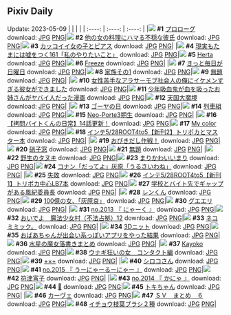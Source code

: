 ## Pixiv Daily
Update: 2023-05-09
|      |      |      |
| :----: | :----: | :----: |
|![](https://pixiv.microyu.workers.dev/c/240x480/img-master/img/2023/05/08/08/08/15/107934800_p0_master1200.jpg) **#1** [プロローグ](https://www.pixiv.net/artworks/107934800) download: [JPG](https://pixiv.microyu.workers.dev/img-original/img/2023/05/08/08/08/15/107934800_p0.jpg) [PNG](https://pixiv.microyu.workers.dev/img-original/img/2023/05/08/08/08/15/107934800_p0.png)|![](https://pixiv.microyu.workers.dev/c/240x480/img-master/img/2023/05/07/18/13/41/107912488_p0_master1200.jpg) **#2** [他の女の料理にハマる不穏な彼氏](https://www.pixiv.net/artworks/107912488) download: [JPG](https://pixiv.microyu.workers.dev/img-original/img/2023/05/07/18/13/41/107912488_p0.jpg) [PNG](https://pixiv.microyu.workers.dev/img-original/img/2023/05/07/18/13/41/107912488_p0.png)|![](https://pixiv.microyu.workers.dev/c/240x480/img-master/img/2023/05/07/12/39/04/107901886_p0_master1200.jpg) **#3** [カッコイイ女の子とピアス](https://www.pixiv.net/artworks/107901886) download: [JPG](https://pixiv.microyu.workers.dev/img-original/img/2023/05/07/12/39/04/107901886_p0.jpg) [PNG](https://pixiv.microyu.workers.dev/img-original/img/2023/05/07/12/39/04/107901886_p0.png)|
|![](https://pixiv.microyu.workers.dev/c/240x480/img-master/img/2023/05/07/18/12/03/107911852_p0_master1200.jpg) **#4** [現実もたまには嘘をつく161「私のやりたいこと」](https://www.pixiv.net/artworks/107911852) download: [JPG](https://pixiv.microyu.workers.dev/img-original/img/2023/05/07/18/12/03/107911852_p0.jpg) [PNG](https://pixiv.microyu.workers.dev/img-original/img/2023/05/07/18/12/03/107911852_p0.png)|![](https://pixiv.microyu.workers.dev/c/240x480/img-master/img/2023/05/07/13/53/40/107904513_p0_master1200.jpg) **#5** [Herta](https://www.pixiv.net/artworks/107904513) download: [JPG](https://pixiv.microyu.workers.dev/img-original/img/2023/05/07/13/53/40/107904513_p0.jpg) [PNG](https://pixiv.microyu.workers.dev/img-original/img/2023/05/07/13/53/40/107904513_p0.png)|![](https://pixiv.microyu.workers.dev/c/240x480/img-master/img/2023/05/07/01/02/04/107890250_p0_master1200.jpg) **#6** [Freeze](https://www.pixiv.net/artworks/107890250) download: [JPG](https://pixiv.microyu.workers.dev/img-original/img/2023/05/07/01/02/04/107890250_p0.jpg) [PNG](https://pixiv.microyu.workers.dev/img-original/img/2023/05/07/01/02/04/107890250_p0.png)|
|![](https://pixiv.microyu.workers.dev/c/240x480/img-master/img/2023/05/07/19/26/12/107914956_p0_master1200.jpg) **#7** [きっと毎日が日曜日](https://www.pixiv.net/artworks/107914956) download: [JPG](https://pixiv.microyu.workers.dev/img-original/img/2023/05/07/19/26/12/107914956_p0.jpg) [PNG](https://pixiv.microyu.workers.dev/img-original/img/2023/05/07/19/26/12/107914956_p0.png)|![](https://pixiv.microyu.workers.dev/c/240x480/img-master/img/2023/05/07/14/53/21/107906134_p0_master1200.jpg) **#8** [家族その1](https://www.pixiv.net/artworks/107906134) download: [JPG](https://pixiv.microyu.workers.dev/img-original/img/2023/05/07/14/53/21/107906134_p0.jpg) [PNG](https://pixiv.microyu.workers.dev/img-original/img/2023/05/07/14/53/21/107906134_p0.png)|![](https://pixiv.microyu.workers.dev/c/240x480/img-master/img/2023/05/07/00/57/00/107890079_p0_master1200.jpg) **#9** [無題](https://www.pixiv.net/artworks/107890079) download: [JPG](https://pixiv.microyu.workers.dev/img-original/img/2023/05/07/00/57/00/107890079_p0.jpg) [PNG](https://pixiv.microyu.workers.dev/img-original/img/2023/05/07/00/57/00/107890079_p0.png)|
|![](https://pixiv.microyu.workers.dev/c/240x480/img-master/img/2023/05/07/00/09/49/107888333_p0_master1200.jpg) **#10** [女性苦手なアラサーモブ社会人の俺にイケメンすぎる彼女ができました](https://www.pixiv.net/artworks/107888333) download: [JPG](https://pixiv.microyu.workers.dev/img-original/img/2023/05/07/00/09/49/107888333_p0.jpg) [PNG](https://pixiv.microyu.workers.dev/img-original/img/2023/05/07/00/09/49/107888333_p0.png)|![](https://pixiv.microyu.workers.dev/c/240x480/img-master/img/2023/05/08/00/06/32/107926644_p0_master1200.jpg) **#11** [少年吸血鬼が血を吸ったお姉さんがヤバイ人だった漫画](https://www.pixiv.net/artworks/107926644) download: [JPG](https://pixiv.microyu.workers.dev/img-original/img/2023/05/08/00/06/32/107926644_p0.jpg) [PNG](https://pixiv.microyu.workers.dev/img-original/img/2023/05/08/00/06/32/107926644_p0.png)|![](https://pixiv.microyu.workers.dev/c/240x480/img-master/img/2023/05/07/00/27/50/107889059_p0_master1200.jpg) **#12** [天国大魔境](https://www.pixiv.net/artworks/107889059) download: [JPG](https://pixiv.microyu.workers.dev/img-original/img/2023/05/07/00/27/50/107889059_p0.jpg) [PNG](https://pixiv.microyu.workers.dev/img-original/img/2023/05/07/00/27/50/107889059_p0.png)|
|![](https://pixiv.microyu.workers.dev/c/240x480/img-master/img/2023/05/08/20/30/09/107947453_p0_master1200.jpg) **#13** [ゴーヤの日](https://www.pixiv.net/artworks/107947453) download: [JPG](https://pixiv.microyu.workers.dev/img-original/img/2023/05/08/20/30/09/107947453_p0.jpg) [PNG](https://pixiv.microyu.workers.dev/img-original/img/2023/05/08/20/30/09/107947453_p0.png)|![](https://pixiv.microyu.workers.dev/c/240x480/img-master/img/2023/05/07/07/46/03/107896679_p0_master1200.jpg) **#14** [列車組](https://www.pixiv.net/artworks/107896679) download: [JPG](https://pixiv.microyu.workers.dev/img-original/img/2023/05/07/07/46/03/107896679_p0.jpg) [PNG](https://pixiv.microyu.workers.dev/img-original/img/2023/05/07/07/46/03/107896679_p0.png)|![](https://pixiv.microyu.workers.dev/c/240x480/img-master/img/2023/05/07/00/01/08/107887674_p0_master1200.jpg) **#15** [Neo-Porte3期生](https://www.pixiv.net/artworks/107887674) download: [JPG](https://pixiv.microyu.workers.dev/img-original/img/2023/05/07/00/01/08/107887674_p0.jpg) [PNG](https://pixiv.microyu.workers.dev/img-original/img/2023/05/07/00/01/08/107887674_p0.png)|
|![](https://pixiv.microyu.workers.dev/c/240x480/img-master/img/2023/05/07/12/01/15/107901678_p0_master1200.jpg) **#16** [【拷問バイトくんの日常】14話更新！](https://www.pixiv.net/artworks/107901678) download: [JPG](https://pixiv.microyu.workers.dev/img-original/img/2023/05/07/12/01/15/107901678_p0.jpg) [PNG](https://pixiv.microyu.workers.dev/img-original/img/2023/05/07/12/01/15/107901678_p0.png)|![](https://pixiv.microyu.workers.dev/c/240x480/img-master/img/2023/05/08/10/13/07/107936316_p0_master1200.jpg) **#17** [My color](https://www.pixiv.net/artworks/107936316) download: [JPG](https://pixiv.microyu.workers.dev/img-original/img/2023/05/08/10/13/07/107936316_p0.jpg) [PNG](https://pixiv.microyu.workers.dev/img-original/img/2023/05/08/10/13/07/107936316_p0.png)|![](https://pixiv.microyu.workers.dev/c/240x480/img-master/img/2023/05/07/15/30/10/107907300_p0_master1200.jpg) **#18** [インテ5/28ROOT4to5【新刊2】トリポカとマスター本](https://www.pixiv.net/artworks/107907300) download: [JPG](https://pixiv.microyu.workers.dev/img-original/img/2023/05/07/15/30/10/107907300_p0.jpg) [PNG](https://pixiv.microyu.workers.dev/img-original/img/2023/05/07/15/30/10/107907300_p0.png)|
|![](https://pixiv.microyu.workers.dev/c/240x480/img-master/img/2023/05/07/12/30/01/107902442_p0_master1200.jpg) **#19** [おびきだし作戦！](https://www.pixiv.net/artworks/107902442) download: [JPG](https://pixiv.microyu.workers.dev/img-original/img/2023/05/07/12/30/01/107902442_p0.jpg) [PNG](https://pixiv.microyu.workers.dev/img-original/img/2023/05/07/12/30/01/107902442_p0.png)|![](https://pixiv.microyu.workers.dev/c/240x480/img-master/img/2023/05/07/00/10/58/107888395_p0_master1200.jpg) **#20** [硝子窓](https://www.pixiv.net/artworks/107888395) download: [JPG](https://pixiv.microyu.workers.dev/img-original/img/2023/05/07/00/10/58/107888395_p0.jpg) [PNG](https://pixiv.microyu.workers.dev/img-original/img/2023/05/07/00/10/58/107888395_p0.png)|![](https://pixiv.microyu.workers.dev/c/240x480/img-master/img/2023/05/07/14/36/11/107905652_p0_master1200.jpg) **#21** [無題](https://www.pixiv.net/artworks/107905652) download: [JPG](https://pixiv.microyu.workers.dev/img-original/img/2023/05/07/14/36/11/107905652_p0.jpg) [PNG](https://pixiv.microyu.workers.dev/img-original/img/2023/05/07/14/36/11/107905652_p0.png)|
|![](https://pixiv.microyu.workers.dev/c/240x480/img-master/img/2023/05/08/00/33/35/107927777_p0_master1200.jpg) **#22** [野生のタヌキ](https://www.pixiv.net/artworks/107927777) download: [JPG](https://pixiv.microyu.workers.dev/img-original/img/2023/05/08/00/33/35/107927777_p0.jpg) [PNG](https://pixiv.microyu.workers.dev/img-original/img/2023/05/08/00/33/35/107927777_p0.png)|![](https://pixiv.microyu.workers.dev/c/240x480/img-master/img/2023/05/07/00/19/20/107888733_p0_master1200.jpg) **#23** [まりかわいいまり](https://www.pixiv.net/artworks/107888733) download: [JPG](https://pixiv.microyu.workers.dev/img-original/img/2023/05/07/00/19/20/107888733_p0.jpg) [PNG](https://pixiv.microyu.workers.dev/img-original/img/2023/05/07/00/19/20/107888733_p0.png)|![](https://pixiv.microyu.workers.dev/c/240x480/img-master/img/2023/05/07/14/08/32/107904897_p0_master1200.jpg) **#24** [コナン「だってよ」灰原「うるさいわね」](https://www.pixiv.net/artworks/107904897) download: [JPG](https://pixiv.microyu.workers.dev/img-original/img/2023/05/07/14/08/32/107904897_p0.jpg) [PNG](https://pixiv.microyu.workers.dev/img-original/img/2023/05/07/14/08/32/107904897_p0.png)|
|![](https://pixiv.microyu.workers.dev/c/240x480/img-master/img/2023/05/07/14/38/10/107905703_p0_master1200.jpg) **#25** [失敗](https://www.pixiv.net/artworks/107905703) download: [JPG](https://pixiv.microyu.workers.dev/img-original/img/2023/05/07/14/38/10/107905703_p0.jpg) [PNG](https://pixiv.microyu.workers.dev/img-original/img/2023/05/07/14/38/10/107905703_p0.png)|![](https://pixiv.microyu.workers.dev/c/240x480/img-master/img/2023/05/07/15/08/44/107906604_p0_master1200.jpg) **#26** [インテ5/28ROOT4to5【新刊1】トリポカ中心LB7本](https://www.pixiv.net/artworks/107906604) download: [JPG](https://pixiv.microyu.workers.dev/img-original/img/2023/05/07/15/08/44/107906604_p0.jpg) [PNG](https://pixiv.microyu.workers.dev/img-original/img/2023/05/07/15/08/44/107906604_p0.png)|![](https://pixiv.microyu.workers.dev/c/240x480/img-master/img/2023/05/07/00/00/19/107887551_p0_master1200.jpg) **#27** [学校とバイト先でギャップがある風紀委員長](https://www.pixiv.net/artworks/107887551) download: [JPG](https://pixiv.microyu.workers.dev/img-original/img/2023/05/07/00/00/19/107887551_p0.jpg) [PNG](https://pixiv.microyu.workers.dev/img-original/img/2023/05/07/00/00/19/107887551_p0.png)|
|![](https://pixiv.microyu.workers.dev/c/240x480/img-master/img/2023/05/07/06/30/48/107895771_p0_master1200.jpg) **#28** [レンくん](https://www.pixiv.net/artworks/107895771) download: [JPG](https://pixiv.microyu.workers.dev/img-original/img/2023/05/07/06/30/48/107895771_p0.jpg) [PNG](https://pixiv.microyu.workers.dev/img-original/img/2023/05/07/06/30/48/107895771_p0.png)|![](https://pixiv.microyu.workers.dev/c/240x480/img-master/img/2023/05/08/14/08/52/107939814_p0_master1200.jpg) **#29** [100億の女、「灰原哀」](https://www.pixiv.net/artworks/107939814) download: [JPG](https://pixiv.microyu.workers.dev/img-original/img/2023/05/08/14/08/52/107939814_p0.jpg) [PNG](https://pixiv.microyu.workers.dev/img-original/img/2023/05/08/14/08/52/107939814_p0.png)|![](https://pixiv.microyu.workers.dev/c/240x480/img-master/img/2023/05/08/20/15/54/107947036_p0_master1200.jpg) **#30** [グエエリ](https://www.pixiv.net/artworks/107947036) download: [JPG](https://pixiv.microyu.workers.dev/img-original/img/2023/05/08/20/15/54/107947036_p0.jpg) [PNG](https://pixiv.microyu.workers.dev/img-original/img/2023/05/08/20/15/54/107947036_p0.png)|
|![](https://pixiv.microyu.workers.dev/c/240x480/img-master/img/2023/05/07/00/53/23/107889954_p0_master1200.jpg) **#31** [no.2013 『 にゃーく 』](https://www.pixiv.net/artworks/107889954) download: [JPG](https://pixiv.microyu.workers.dev/img-original/img/2023/05/07/00/53/23/107889954_p0.jpg) [PNG](https://pixiv.microyu.workers.dev/img-original/img/2023/05/07/00/53/23/107889954_p0.png)|![](https://pixiv.microyu.workers.dev/c/240x480/img-master/img/2023/05/07/16/21/29/107903137_p0_master1200.jpg) **#32** [おいでよ　魔法少女村（不法占拠）12](https://www.pixiv.net/artworks/107903137) download: [JPG](https://pixiv.microyu.workers.dev/img-original/img/2023/05/07/16/21/29/107903137_p0.jpg) [PNG](https://pixiv.microyu.workers.dev/img-original/img/2023/05/07/16/21/29/107903137_p0.png)|![](https://pixiv.microyu.workers.dev/c/240x480/img-master/img/2023/05/07/18/01/12/107911958_p0_master1200.jpg) **#33** [ネコミミック。](https://www.pixiv.net/artworks/107911958) download: [JPG](https://pixiv.microyu.workers.dev/img-original/img/2023/05/07/18/01/12/107911958_p0.jpg) [PNG](https://pixiv.microyu.workers.dev/img-original/img/2023/05/07/18/01/12/107911958_p0.png)|
|![](https://pixiv.microyu.workers.dev/c/240x480/img-master/img/2023/05/08/00/02/43/107926405_p0_master1200.jpg) **#34** [3Dニット](https://www.pixiv.net/artworks/107926405) download: [JPG](https://pixiv.microyu.workers.dev/img-original/img/2023/05/08/00/02/43/107926405_p0.jpg) [PNG](https://pixiv.microyu.workers.dev/img-original/img/2023/05/08/00/02/43/107926405_p0.png)|![](https://pixiv.microyu.workers.dev/c/240x480/img-master/img/2023/05/07/19/49/30/107915723_p0_master1200.jpg) **#35** [おばあちゃんが出会い系っぽいアプリをやった結果](https://www.pixiv.net/artworks/107915723) download: [JPG](https://pixiv.microyu.workers.dev/img-original/img/2023/05/07/19/49/30/107915723_p0.jpg) [PNG](https://pixiv.microyu.workers.dev/img-original/img/2023/05/07/19/49/30/107915723_p0.png)|![](https://pixiv.microyu.workers.dev/c/240x480/img-master/img/2023/05/07/23/08/28/107923935_p0_master1200.jpg) **#36** [水星の魔女落書きまとめ](https://www.pixiv.net/artworks/107923935) download: [JPG](https://pixiv.microyu.workers.dev/img-original/img/2023/05/07/23/08/28/107923935_p0.jpg) [PNG](https://pixiv.microyu.workers.dev/img-original/img/2023/05/07/23/08/28/107923935_p0.png)|
|![](https://pixiv.microyu.workers.dev/c/240x480/img-master/img/2023/05/09/01/48/07/107889179_p0_master1200.jpg) **#37** [Kayoko](https://www.pixiv.net/artworks/107889179) download: [JPG](https://pixiv.microyu.workers.dev/img-original/img/2023/05/09/01/48/07/107889179_p0.jpg) [PNG](https://pixiv.microyu.workers.dev/img-original/img/2023/05/09/01/48/07/107889179_p0.png)|![](https://pixiv.microyu.workers.dev/c/240x480/img-master/img/2023/05/08/09/09/12/107935563_p0_master1200.jpg) **#38** [ウナギ狂いの女　コンタクト編](https://www.pixiv.net/artworks/107935563) download: [JPG](https://pixiv.microyu.workers.dev/img-original/img/2023/05/08/09/09/12/107935563_p0.jpg) [PNG](https://pixiv.microyu.workers.dev/img-original/img/2023/05/08/09/09/12/107935563_p0.png)|![](https://pixiv.microyu.workers.dev/c/240x480/img-master/img/2023/05/07/01/07/13/107890404_p0_master1200.jpg) **#39** [+×+](https://www.pixiv.net/artworks/107890404) download: [JPG](https://pixiv.microyu.workers.dev/img-original/img/2023/05/07/01/07/13/107890404_p0.jpg) [PNG](https://pixiv.microyu.workers.dev/img-original/img/2023/05/07/01/07/13/107890404_p0.png)|
|![](https://pixiv.microyu.workers.dev/c/240x480/img-master/img/2023/05/07/00/03/44/107887944_p0_master1200.jpg) **#40** [シロコさん](https://www.pixiv.net/artworks/107887944) download: [JPG](https://pixiv.microyu.workers.dev/img-original/img/2023/05/07/00/03/44/107887944_p0.jpg) [PNG](https://pixiv.microyu.workers.dev/img-original/img/2023/05/07/00/03/44/107887944_p0.png)|![](https://pixiv.microyu.workers.dev/c/240x480/img-master/img/2023/05/08/12/17/17/107938113_p0_master1200.jpg) **#41** [no.2015 『 うーにゃーるーにゃー 』](https://www.pixiv.net/artworks/107938113) download: [JPG](https://pixiv.microyu.workers.dev/img-original/img/2023/05/08/12/17/17/107938113_p0.jpg) [PNG](https://pixiv.microyu.workers.dev/img-original/img/2023/05/08/12/17/17/107938113_p0.png)|![](https://pixiv.microyu.workers.dev/c/240x480/img-master/img/2023/05/08/20/55/01/107948172_p0_master1200.jpg) **#42** [符津宵子](https://www.pixiv.net/artworks/107948172) download: [JPG](https://pixiv.microyu.workers.dev/img-original/img/2023/05/08/20/55/01/107948172_p0.jpg) [PNG](https://pixiv.microyu.workers.dev/img-original/img/2023/05/08/20/55/01/107948172_p0.png)|
|![](https://pixiv.microyu.workers.dev/c/240x480/img-master/img/2023/05/07/16/56/51/107909932_p0_master1200.jpg) **#43** [no.2014 『 かにゃ 』](https://www.pixiv.net/artworks/107909932) download: [JPG](https://pixiv.microyu.workers.dev/img-original/img/2023/05/07/16/56/51/107909932_p0.jpg) [PNG](https://pixiv.microyu.workers.dev/img-original/img/2023/05/07/16/56/51/107909932_p0.png)|![](https://pixiv.microyu.workers.dev/c/240x480/img-master/img/2023/05/07/01/11/29/107889040_p0_master1200.jpg) **#44** [🐍](https://www.pixiv.net/artworks/107889040) download: [JPG](https://pixiv.microyu.workers.dev/img-original/img/2023/05/07/01/11/29/107889040_p0.jpg) [PNG](https://pixiv.microyu.workers.dev/img-original/img/2023/05/07/01/11/29/107889040_p0.png)|![](https://pixiv.microyu.workers.dev/c/240x480/img-master/img/2023/05/07/11/20/50/107900613_p0_master1200.jpg) **#45** [トキちゃん](https://www.pixiv.net/artworks/107900613) download: [JPG](https://pixiv.microyu.workers.dev/img-original/img/2023/05/07/11/20/50/107900613_p0.jpg) [PNG](https://pixiv.microyu.workers.dev/img-original/img/2023/05/07/11/20/50/107900613_p0.png)|
|![](https://pixiv.microyu.workers.dev/c/240x480/img-master/img/2023/05/07/23/20/21/107924397_p0_master1200.jpg) **#46** [カーヴェ](https://www.pixiv.net/artworks/107924397) download: [JPG](https://pixiv.microyu.workers.dev/img-original/img/2023/05/07/23/20/21/107924397_p0.jpg) [PNG](https://pixiv.microyu.workers.dev/img-original/img/2023/05/07/23/20/21/107924397_p0.png)|![](https://pixiv.microyu.workers.dev/c/240x480/img-master/img/2023/05/07/18/25/38/107912905_p0_master1200.jpg) **#47** [ＳＶ　まとめ　６](https://www.pixiv.net/artworks/107912905) download: [JPG](https://pixiv.microyu.workers.dev/img-original/img/2023/05/07/18/25/38/107912905_p0.jpg) [PNG](https://pixiv.microyu.workers.dev/img-original/img/2023/05/07/18/25/38/107912905_p0.png)|![](https://pixiv.microyu.workers.dev/c/240x480/img-master/img/2023/05/07/10/00/43/107898873_p0_master1200.jpg) **#48** [イチョウ枝葉ブラシ２種](https://www.pixiv.net/artworks/107898873) download: [JPG](https://pixiv.microyu.workers.dev/img-original/img/2023/05/07/10/00/43/107898873_p0.jpg) [PNG](https://pixiv.microyu.workers.dev/img-original/img/2023/05/07/10/00/43/107898873_p0.png)|
